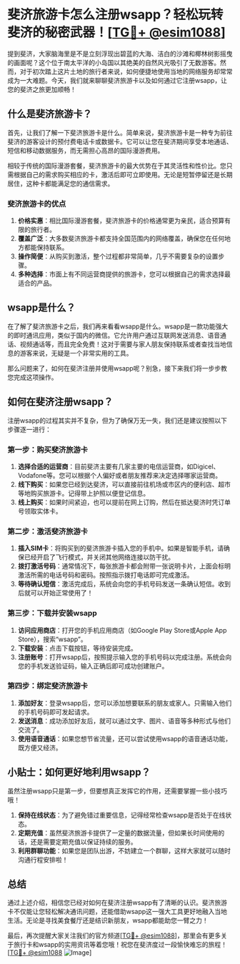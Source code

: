 # 斐济旅游卡怎么注册wsapp？轻松玩转斐济的秘密武器！[[TG💪+ @esim1088](https://t.me/s/esim1088)]

提到斐济，大家脑海里是不是立刻浮现出碧蓝的大海、洁白的沙滩和椰林树影摇曳的画面呢？这个位于南太平洋的小岛国以其绝美的自然风光吸引了无数游客。然而，对于初次踏上这片土地的旅行者来说，如何便捷地使用当地的网络服务却常常成为一大难题。今天，我们就来聊聊斐济旅游卡以及如何通过它注册wsapp，让您的斐济之旅更加顺畅！

## 什么是斐济旅游卡？

首先，让我们了解一下斐济旅游卡是什么。简单来说，斐济旅游卡是一种专为前往斐济的游客设计的预付费电话卡或数据卡。它可以让您在斐济期间享受本地通话、短信和移动数据服务，而无需担心高昂的国际漫游费用。

相较于传统的国际漫游套餐，斐济旅游卡的最大优势在于其灵活性和性价比。您只需根据自己的需求购买相应的卡，激活后即可立即使用。无论是短暂停留还是长期居住，这种卡都能满足您的通信需求。

### 斐济旅游卡的优点

1. **价格实惠**：相比国际漫游套餐，斐济旅游卡的价格通常更为亲民，适合预算有限的旅行者。
2. **覆盖广泛**：大多数斐济旅游卡都支持全国范围内的网络覆盖，确保您在任何地方都能保持联系。
3. **操作简便**：从购买到激活，整个过程都非常简单，几乎不需要复杂的设置步骤。
4. **多种选择**：市面上有不同运营商提供的旅游卡，您可以根据自己的需求选择最适合的产品。

## wsapp是什么？

在了解了斐济旅游卡之后，我们再来看看wsapp是什么。wsapp是一款功能强大的即时通讯应用，类似于国内的微信。它允许用户通过互联网发送消息、语音通话、视频通话等，而且完全免费！这对于需要与家人朋友保持联系或者查找当地信息的游客来说，无疑是一个非常实用的工具。

那么问题来了，如何在斐济注册并使用wsapp呢？别急，接下来我们将一步步教您完成这项操作。

## 如何在斐济注册wsapp？

注册wsapp的过程其实并不复杂，但为了确保万无一失，我们还是建议按照以下步骤逐一进行：

### 第一步：购买斐济旅游卡

1. **选择合适的运营商**：目前斐济主要有几家主要的电信运营商，如Digicel、Vodafone等。您可以根据个人偏好或者朋友推荐来决定选择哪家运营商。
2. **线下购买**：如果您已经到达斐济，可以直接前往机场或市区内的便利店、超市等地购买旅游卡。记得带上护照以便登记信息。
3. **线上购买**：如果时间紧迫，也可以提前在网上订购，然后在抵达斐济时凭订单号领取实体卡。

### 第二步：激活斐济旅游卡

1. **插入SIM卡**：将购买到的斐济旅游卡插入您的手机中。如果是智能手机，请确保已经开启了飞行模式，并关闭其他网络连接以防干扰。
2. **拨打激活号码**：通常情况下，每张旅游卡都会附带一张说明卡片，上面会标明激活所需的电话号码和密码。按照指示拨打电话即可完成激活。
3. **等待确认短信**：激活完成后，系统会向您的手机号码发送一条确认短信。收到后就可以开始正常使用了！

### 第三步：下载并安装wsapp

1. **访问应用商店**：打开您的手机应用商店（如Google Play Store或Apple App Store），搜索“wsapp”。
2. **下载安装**：点击下载按钮，等待安装完成。
3. **注册账号**：打开wsapp后，按照提示输入您的手机号码以完成注册。系统会向您的手机发送验证码，输入正确后即可成功创建账户。

### 第四步：绑定斐济旅游卡

1. **添加好友**：登录wsapp后，您可以添加想要联系的朋友或家人。只需输入他们的手机号码即可发起请求。
2. **发送消息**：成功添加好友后，就可以通过文字、图片、语音等多种形式与他们交流了。
3. **使用语音通话**：如果您想节省流量，还可以尝试使用wsapp的语音通话功能，既方便又经济。

## 小贴士：如何更好地利用wsapp？

虽然注册wsapp只是第一步，但要想真正发挥它的作用，还需要掌握一些小技巧哦！

1. **保持在线状态**：为了避免错过重要信息，记得经常检查wsapp是否处于在线状态。
2. **定期充值**：虽然斐济旅游卡提供了一定量的数据流量，但如果长时间使用的话，还是需要定期充值以保证持续的服务。
3. **利用群聊功能**：如果您是团队出游，不妨建立一个群聊，这样大家就可以随时沟通行程安排啦！

## 总结

通过上述介绍，相信您已经对如何在斐济注册wsapp有了清晰的认识。斐济旅游卡不仅能让您轻松解决通讯问题，还能借助wsapp这一强大工具更好地融入当地生活。无论是寻找美食餐厅还是结识新朋友，wsapp都能助您一臂之力！

最后，再次提醒大家关注我们的官方频道[[TG💪+ @esim1088](https://t.me/s/esim1088)]，那里会有更多关于旅行卡和wsapp的实用资讯等着您哦！祝您在斐济度过一段愉快难忘的旅程！[[TG💪+ @esim1088](https://t.me/s/esim1088) ![Image](https://i.postimg.cc/4NQfJmqS/Snipaste-2025-05-13-00-14-12.png)]